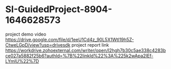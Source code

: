 # SI-GuidedProject-8904-1646628573
project demo video https://drive.google.com/file/d/1eeU1Cd4z_90L5X1Wtl19h5Z-CtweLGpD/view?usp=drivesdk
project report link https://workdrive.zohoexternal.com/writer/open/l2hgh7b30c5ae338c4283bce027a5882f25b6?authId=%7B%22linkId%22%3A%225k2wApa2IEf-LYmlU%22%7D
